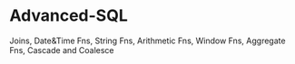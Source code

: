 # Advanced-SQL
Joins, Date&amp;Time Fns, String Fns, Arithmetic Fns, Window Fns, Aggregate Fns, Cascade and Coalesce
